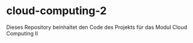 # cloud-computing-2
Dieses Repository beinhaltet den Code des Projekts für das Modul Cloud Computing II
